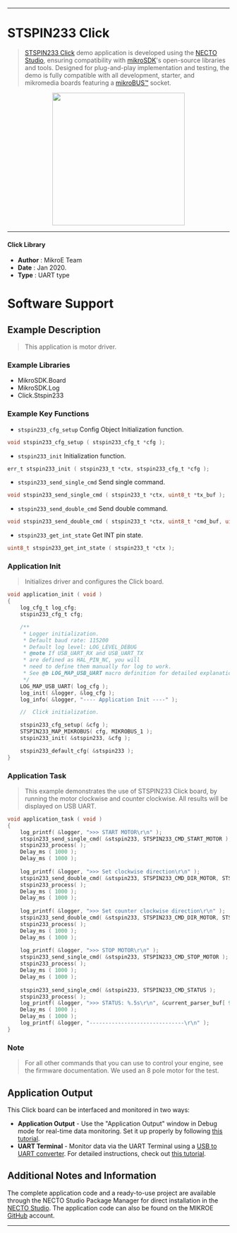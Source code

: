 
---
# STSPIN233 Click

> [STSPIN233 Click](https://www.mikroe.com/?pid_product=MIKROE-3546) demo application is developed using
the [NECTO Studio](https://www.mikroe.com/necto), ensuring compatibility with [mikroSDK](https://www.mikroe.com/mikrosdk)'s
open-source libraries and tools. Designed for plug-and-play implementation and testing, the demo is fully compatible with
all development, starter, and mikromedia boards featuring a [mikroBUS&trade;](https://www.mikroe.com/mikrobus) socket.

<p align="center">
  <img src="https://www.mikroe.com/?pid_product=MIKROE-3546&image=1" height=300px>
</p>

---

#### Click Library

- **Author**        : MikroE Team
- **Date**          : Jan 2020.
- **Type**          : UART type

# Software Support

## Example Description

> This application is motor driver.

### Example Libraries

- MikroSDK.Board
- MikroSDK.Log
- Click.Stspin233

### Example Key Functions

- `stspin233_cfg_setup` Config Object Initialization function. 
```c
void stspin233_cfg_setup ( stspin233_cfg_t *cfg );
``` 
 
- `stspin233_init` Initialization function. 
```c
err_t stspin233_init ( stspin233_t *ctx, stspin233_cfg_t *cfg );
```

- `stspin233_send_single_cmd` Send single command. 
```c
void stspin233_send_single_cmd ( stspin233_t *ctx, uint8_t *tx_buf );
```
 
- `stspin233_send_double_cmd` Send double command. 
```c
void stspin233_send_double_cmd ( stspin233_t *ctx, uint8_t *cmd_buf, uint8_t *arg_buf );
```

- `stspin233_get_int_state` Get INT pin state. 
```c
uint8_t stspin233_get_int_state ( stspin233_t *ctx );
```

### Application Init

> Initializes driver and configures the Click board.

```c
void application_init ( void )
{
    log_cfg_t log_cfg;
    stspin233_cfg_t cfg;

    /** 
     * Logger initialization.
     * Default baud rate: 115200
     * Default log level: LOG_LEVEL_DEBUG
     * @note If USB_UART_RX and USB_UART_TX 
     * are defined as HAL_PIN_NC, you will 
     * need to define them manually for log to work. 
     * See @b LOG_MAP_USB_UART macro definition for detailed explanation.
     */
    LOG_MAP_USB_UART( log_cfg );
    log_init( &logger, &log_cfg );
    log_info( &logger, "---- Application Init ----" );

    //  Click initialization.

    stspin233_cfg_setup( &cfg );
    STSPIN233_MAP_MIKROBUS( cfg, MIKROBUS_1 );
    stspin233_init( &stspin233, &cfg );

    stspin233_default_cfg( &stspin233 );
}
```

### Application Task

> This example demonstrates the use of STSPIN233 Click board, by running the motor clockwise and counter clockwise.
> All results will be displayed on USB UART.

```c
void application_task ( void )
{
    log_printf( &logger, ">>> START MOTOR\r\n" );
    stspin233_send_single_cmd( &stspin233, STSPIN233_CMD_START_MOTOR );
    stspin233_process( );
    Delay_ms ( 1000 );
    Delay_ms ( 1000 );
    
    log_printf( &logger, ">>> Set clockwise direction\r\n" );
    stspin233_send_double_cmd( &stspin233, STSPIN233_CMD_DIR_MOTOR, STSPIN233_CW_DIR );
    stspin233_process( );
    Delay_ms ( 1000 );
    Delay_ms ( 1000 );
    
    log_printf( &logger, ">>> Set counter clockwise direction\r\n" );
    stspin233_send_double_cmd( &stspin233, STSPIN233_CMD_DIR_MOTOR, STSPIN233_CCW_DIR );
    stspin233_process( );
    Delay_ms ( 1000 );
    Delay_ms ( 1000 );
    
    log_printf( &logger, ">>> STOP MOTOR\r\n" );
    stspin233_send_single_cmd( &stspin233, STSPIN233_CMD_STOP_MOTOR );
    stspin233_process( );
    Delay_ms ( 1000 );
    Delay_ms ( 1000 );
    
    stspin233_send_single_cmd( &stspin233, STSPIN233_CMD_STATUS );
    stspin233_process( );
    log_printf( &logger, ">>> STATUS: %.5s\r\n", &current_parser_buf[ 9 ] );
    Delay_ms ( 1000 );
    Delay_ms ( 1000 );
    log_printf( &logger, "------------------------------\r\n" );
}
```

### Note

> For all other commands that you can use to control your engine, 
> see the firmware documentation. We used an 8 pole motor for the test.

## Application Output

This Click board can be interfaced and monitored in two ways:
- **Application Output** - Use the "Application Output" window in Debug mode for real-time data monitoring.
Set it up properly by following [this tutorial](https://www.youtube.com/watch?v=ta5yyk1Woy4).
- **UART Terminal** - Monitor data via the UART Terminal using
a [USB to UART converter](https://www.mikroe.com/click/interface/usb?interface*=uart,uart). For detailed instructions,
check out [this tutorial](https://help.mikroe.com/necto/v2/Getting%20Started/Tools/UARTTerminalTool).

## Additional Notes and Information

The complete application code and a ready-to-use project are available through the NECTO Studio Package Manager for 
direct installation in the [NECTO Studio](https://www.mikroe.com/necto). The application code can also be found on
the MIKROE [GitHub](https://github.com/MikroElektronika/mikrosdk_click_v2) account.

---
